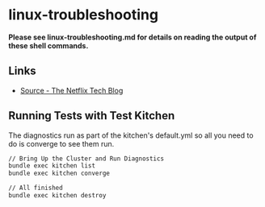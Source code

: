 # linux-troubleshooting

**Please see linux-troubleshooting.md for details on reading the output of these shell commands.**

## Links

- [Source - The Netflix Tech Blog](https://medium.com/netflix-techblog/linux-performance-analysis-in-60-000-milliseconds-accc10403c55)

## Running Tests with Test Kitchen

The diagnostics run as part of the kitchen's default.yml so all you need to do is converge to see them run.

```sh
// Bring Up the Cluster and Run Diagnostics
bundle exec kitchen list
bundle exec kitchen converge

// All finished
bundle exec kitchen destroy
```
